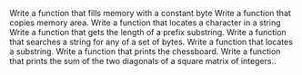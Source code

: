 Write a function that fills memory with a constant byte
Write a function that copies memory area.
Write a function that locates a character in a string
Write a function that gets the length of a prefix substring.
Write a function that searches a string for any of a set of bytes.
Write a function that locates a substring.
Write a function that prints the chessboard.
Write a function that prints the sum of the two diagonals of a square matrix of integers..
